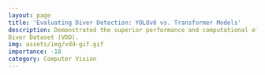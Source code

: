 ```yaml
---
layout: page
title: 'Evaluating Diver Detection: YOLOv8 vs. Transformer Models'
description: Demonstrated the superior performance and computational efficiency of YoLOv8 over DETR architecture on the Video
Diver Dataset (VDD).
img: assets/img/vdd-gif.gif
importance: -18
category: Computer Vision
---
```


<!-- I have taken up this project to predict the motion of surrounding agents for self driving cars. This challenge has been posted by Waymo open as [Waymo Motion Prediction Challenge](https://waymo.com/open/challenges/2022/motion-prediction).

I decided to take up this project as part of my course project work for CSCI 5525: Advanced Machine Learning at the University of Minnesota under [Prof. Nicholas Johnson](https://www.linkedin.com/in/njohnsoncs). -->
